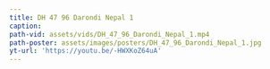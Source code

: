 ```yaml
---
title: DH 47 96 Darondi Nepal 1
caption:
path-vid: assets/vids/DH_47_96_Darondi_Nepal_1.mp4
path-poster: assets/images/posters/DH_47_96_Darondi_Nepal_1.jpg
yt-url: 'https://youtu.be/-HWXKoZ64uA'
---
```

